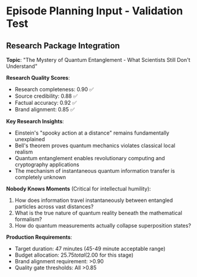 # Episode Planning Input - Validation Test

## Research Package Integration
**Topic**: "The Mystery of Quantum Entanglement - What Scientists Still Don't Understand"

**Research Quality Scores**:
- Research completeness: 0.90 ✅
- Source credibility: 0.88 ✅
- Factual accuracy: 0.92 ✅
- Brand alignment: 0.85 ✅

**Key Research Insights**:
- Einstein's "spooky action at a distance" remains fundamentally unexplained
- Bell's theorem proves quantum mechanics violates classical local realism
- Quantum entanglement enables revolutionary computing and cryptography applications
- The mechanism of instantaneous quantum information transfer is completely unknown

**Nobody Knows Moments** (Critical for intellectual humility):
1. How does information travel instantaneously between entangled particles across vast distances?
2. What is the true nature of quantum reality beneath the mathematical formalism?
3. How do quantum measurements actually collapse superposition states?

**Production Requirements**:
- Target duration: 47 minutes (45-49 minute acceptable range)
- Budget allocation: $25.75 total ($2.00 for this stage)
- Brand alignment requirement: >0.90
- Quality gate thresholds: All >0.85
